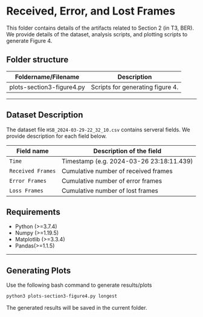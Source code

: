 # Received, Error, and Lost Frames

This folder contains details of the artifacts related to Section 2 (in T3, BER). We provide details of the dataset, analysis scripts, and plotting scripts to generate Figure 4.

## Folder structure
| Foldername/Filename       | Description                      |
| ------------------------- | -------------------------------- |
| plots-section3-figure4.py | Scripts for generating figure 4. |

---

## Dataset Description

The dataset file `HSB_2024-03-29-22_32_10.csv` contains serveral fields. We provide description for each field below.

| Field name        | Description of the field                 |
| ----------------- | ---------------------------------------- |
| `Time`            | Timestamp (e.g. 2024-03-26 23:18:11.439) |
| `Received Frames` | Cumulative number of received frames     |
| `Error Frames`    | Cumulative number of error frames        |
| `Loss Frames`     | Cumulative number of lost frames         |


## Requirements

* Python (>=3.7.4)
* Numpy (>=1.19.5)
* Matplotlib (>=3.3.4)
* Pandas(>=1.1.5)

---

## Generating Plots

Use the following bash command to generate results/plots

```bash
python3 plots-section3-figure4.py longest
```
The generated results will be saved in the current folder.